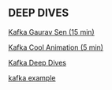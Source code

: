 ## DEEP DIVES

[Kafka Gaurav Sen (15 min)](https://www.youtube.com/watch?v=hNDjd9I_VGA)

[Kafka Cool Animation (5 min)](https://www.youtube.com/watch?v=-RDyEFvnTXI)

[Kafka Deep Dives](https://www.hellointerview.com/learn/system-design/deep-dives/kafka)

[kafka example](https://medium.com/@goyalarchana17/kafka-interview-scenario-solution-1f5979c1ccd7)
